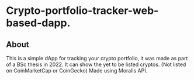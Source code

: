 # Crypto-portfolio-tracker-web-based-dapp.

## About
This is a simple dApp for tracking your crypto portfolio, it was made as part of a BSc thesis in 2022. It can show the yet to be listed cryptos. (Not listed on CoinMarketCap or CoinGecko) Made using Moralis API.

